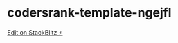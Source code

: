 # codersrank-template-ngejfl

[Edit on StackBlitz ⚡️](https://stackblitz.com/edit/codersrank-template-ngejfl)